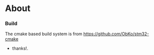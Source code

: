 # About

### Build
The cmake based build system is from https://github.com/ObKo/stm32-cmake
- thanks!.

